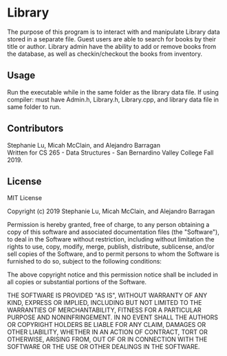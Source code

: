 # Library
The purpose of this program is to interact with and manipulate Library data stored in a separate file.
Guest users are able to search for books by their title or author.
Library admin have the ability to add or remove books from the database, as well as checkin/checkout the books from inventory.

## Usage
Run the executable while in the same folder as the library data file.
If using compiler: must have Admin.h, Library.h, Library.cpp, and library data file in same folder to run.

## Contributors
Stephanie Lu, Micah McClain, and Alejandro Barragan</br>
Written for CS 265 - Data Structures - San Bernardino Valley College Fall 2019.

## License
MIT License

Copyright (c) 2019 Stephanie Lu, Micah McClain, and Alejandro Barragan

Permission is hereby granted, free of charge, to any person obtaining a copy
of this software and associated documentation files (the "Software"), to deal
in the Software without restriction, including without limitation the rights
to use, copy, modify, merge, publish, distribute, sublicense, and/or sell
copies of the Software, and to permit persons to whom the Software is
furnished to do so, subject to the following conditions:

The above copyright notice and this permission notice shall be included in all
copies or substantial portions of the Software.

THE SOFTWARE IS PROVIDED "AS IS", WITHOUT WARRANTY OF ANY KIND, EXPRESS OR
IMPLIED, INCLUDING BUT NOT LIMITED TO THE WARRANTIES OF MERCHANTABILITY,
FITNESS FOR A PARTICULAR PURPOSE AND NONINFRINGEMENT. IN NO EVENT SHALL THE
AUTHORS OR COPYRIGHT HOLDERS BE LIABLE FOR ANY CLAIM, DAMAGES OR OTHER
LIABILITY, WHETHER IN AN ACTION OF CONTRACT, TORT OR OTHERWISE, ARISING FROM,
OUT OF OR IN CONNECTION WITH THE SOFTWARE OR THE USE OR OTHER DEALINGS IN THE
SOFTWARE.
